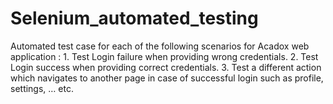 # Selenium_automated_testing
Automated test case for each of the following scenarios for Acadox web application : 1. Test Login failure when providing wrong credentials. 2. Test Login success when providing correct credentials. 3. Test a different action which navigates to another page in case of successful login such as profile, settings, … etc.
